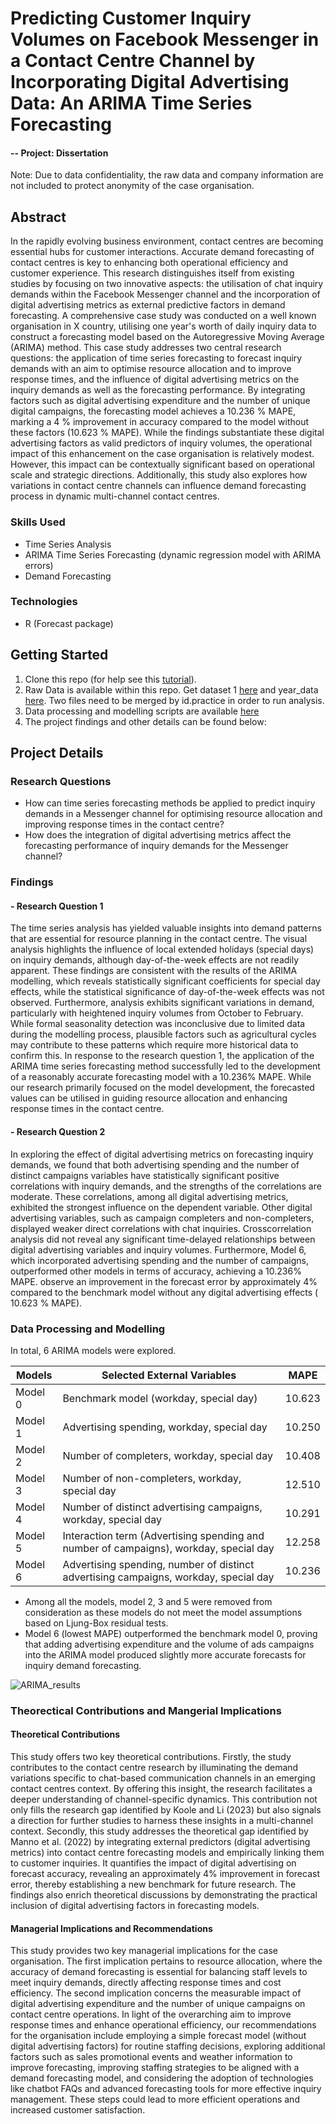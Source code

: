 # Predicting Customer Inquiry Volumes on Facebook Messenger in a Contact Centre Channel by Incorporating Digital Advertising Data: An ARIMA Time Series Forecasting

#### -- Project: Dissertation 
Note: Due to data confidentiality, the raw data and company information are not included to protect anonymity of the case organisation.

## Abstract
In the rapidly evolving business environment, contact centres are becoming essential hubs for customer interactions. Accurate demand forecasting of contact centres is key to enhancing both operational efficiency and customer experience. This research distinguishes itself from existing studies by focusing on two innovative aspects: the utilisation of chat inquiry demands within the Facebook Messenger channel and the incorporation of digital advertising metrics as external predictive factors in demand forecasting. A comprehensive case study was conducted on a well known organisation in X country, utilising one year's worth of daily inquiry data to construct a forecasting model based on the Autoregressive Moving Average (ARIMA) method. This case study addresses two central research questions: the application of time series forecasting to forecast inquiry demands with an aim to optimise resource allocation and to improve response times, and the influence of digital advertising metrics on the inquiry demands as well as the forecasting performance. By integrating factors such as digital advertising expenditure and the number of unique digital campaigns, the forecasting model achieves a 10.236 % MAPE, marking a 4 % improvement in accuracy compared to the model without these factors (10.623 % MAPE). While the findings substantiate these digital advertising factors as valid predictors of inquiry volumes, the operational impact of this enhancement on the case organisation is relatively modest. However, this impact can be contextually significant based on operational scale and strategic directions. Additionally, this study also explores how variations in contact centre channels can influence demand forecasting process in dynamic multi-channel contact centres.

### Skills Used
* Time Series Analysis
* ARIMA Time Series Forecasting (dynamic regression model with ARIMA errors)
* Demand Forecasting

### Technologies
* R (Forecast package)

## Getting Started

1. Clone this repo (for help see this [tutorial](https://help.github.com/articles/cloning-a-repository/)).
2. Raw Data is available within this repo. Get dataset 1 [here](https://github.com/khinydnlin/portfolio/blob/main/Impact%20Analysis_ACIC%20challenge/acic_data.csv) and year_data [here](https://github.com/khinydnlin/portfolio/blob/main/Impact%20Analysis_ACIC%20challenge/acic_year.csv). Two files need to be merged by id.practice in order to run analysis.
3. Data processing and modelling scripts are available [here](https://github.com/khinydnlin/portfolio/blob/main/Impact%20Analysis_ACIC%20challenge/DiD_analysis_scripts.R)
4. The project findings and other details can be found below:

## Project Details

### Research Questions
- How can time series forecasting methods be applied to predict inquiry demands in a Messenger channel for optimising resource allocation and improving response times in the contact centre? 
- How does the integration of digital advertising metrics affect the forecasting performance of inquiry demands for the Messenger channel? 

### Findings

#### - Research Question 1
The time series analysis has yielded valuable insights into demand patterns that are essential for resource planning in the contact centre. The visual analysis highlights the influence of local extended holidays (special days) on inquiry demands, although day-of-the-week effects are not readily apparent. These findings are consistent with the results of the ARIMA modelling, which reveals statistically significant coefficients for special day effects, while the statistical significance of day-of-the-week effects was not observed. Furthermore, analysis exhibits significant variations in demand, particularly with heightened inquiry volumes from October to February. While formal seasonality detection was inconclusive due to limited data during the modelling process, plausible factors such as agricultural cycles may contribute to these patterns which require more historical 
data to confirm this. In response to the research question 1, the application of the ARIMA time series forecasting method successfully led to the development of a reasonably accurate forecasting model with a 10.236% MAPE. While our research primarily focused on the model development, the forecasted values can be utilised in guiding resource allocation and enhancing response times in the contact centre.

#### - Research Question 2 
In exploring the effect of digital advertising metrics on forecasting inquiry demands, we found that both advertising spending and the number of distinct campaigns variables have statistically significant positive correlations with inquiry demands, and the strengths of the correlations are moderate. These correlations, among all digital advertising metrics, exhibited the strongest influence on the dependent variable. Other digital advertising variables, such as campaign completers and non-completers, displayed weaker direct correlations with chat inquiries. Crosscorrelation analysis did not reveal any significant time-delayed relationships between digital advertising variables and inquiry volumes. Furthermore, Model 6, which incorporated advertising spending and the number of campaigns, outperformed other models in terms of accuracy, achieving a 10.236% MAPE. observe an improvement in the forecast error by approximately 4% compared to the benchmark model without any digital advertising effects ( 10.623 % MAPE).

### Data Processing and Modelling

In total, 6 ARIMA models were explored.

| Models  | Selected External Variables                                                             | MAPE   |
|---------|-----------------------------------------------------------------------------------------|--------|
| Model 0 | Benchmark model (workday, special day)                                                  | 10.623 |
| Model 1 | Advertising spending, workday, special day                                              | 10.250 |
| Model 2 | Number of completers, workday, special day                                              | 10.408 |
| Model 3 | Number of non-completers, workday, special day                                          | 12.510 |
| Model 4 | Number of distinct advertising campaigns, workday, special day                          | 10.291 |
| Model 5 | Interaction term (Advertising spending  and number of campaigns),  workday, special day | 12.258 |
| Model 6 | Advertising spending, number of distinct advertising campaigns, workday, special day    | 10.236 |

- Among all the models, model 2, 3 and 5 were removed from consideration as these models do not meet the model assumptions based on Ljung-Box residual tests.
- Model 6 (lowest MAPE) outperformed the benchmark model 0, proving that adding advertising expenditure and the volume of ads campaigns into the ARIMA model produced slightly more accurate forecasts for inquiry demand forecasting.
  

![ARIMA_results](https://github.com/khinydnlin/portfolio/assets/145341635/09d231af-dd0f-461a-94dd-ebf2ff2d382c)



### Theorectical Contributions and Mangerial Implications

#### Theoretical Contributions 
This study offers two key theoretical contributions. Firstly, the study contributes to the contact centre research by illuminating the demand variations specific to chat-based communication channels in an emerging contact centres context. By offering this insight, the research facilitates a deeper understanding of channel-specific dynamics. This contribution not only fills the research gap identified by Koole and Li (2023) but also signals a direction for further studies to harness these insights in a multi-channel context. Secondly, this study addresses the theoretical gap identified by Manno et al. (2022) by integrating external predictors (digital advertising metrics) into contact centre forecasting models and empirically linking them to customer inquiries. It quantifies the impact of digital advertising on forecast accuracy, revealing an approximately 4% improvement in forecast error, thereby establishing a new benchmark for future research. The findings also enrich theoretical discussions by demonstrating the practical inclusion of digital advertising factors in forecasting models. 

#### Managerial Implications and Recommendations 
This study provides two key managerial implications for the case organisation. The first implication pertains to resource allocation, where the accuracy of demand forecasting is essential for balancing staff levels to meet inquiry demands, directly affecting response times and cost efficiency. The second implication concerns the measurable impact of digital advertising expenditure and the number of unique campaigns on contact centre operations.  In light of the overarching aim to improve response times and enhance operational efficiency, our recommendations for the organisation include employing a simple forecast model (without digital 
advertising factors) for routine staffing decisions, exploring additional factors such as sales promotional events and weather information to improve forecasting, improving staffing strategies to be aligned with a demand forecasting model, and considering the adoption of technologies like chatbot FAQs and advanced forecasting tools for more effective inquiry management. These steps could lead to more efficient operations and increased customer satisfaction.



